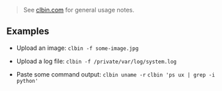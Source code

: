 > See [clbin.com](https://clbin.com/) for general usage notes.

## Examples
* Upload an image:
 `clbin -f some-image.jpg`

* Upload a log file:
 `clbin -f /private/var/log/system.log`

* Paste some command output:
 `clbin uname -r`
 `clbin 'ps ux | grep -i python'`
